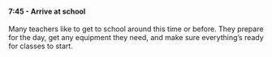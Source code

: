 #### 7:45 - Arrive at school

Many teachers like to get to school around this time or before. They prepare for the day, get any equipment they need, and make sure everything’s ready for classes to start. 
